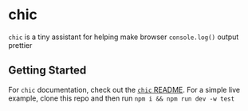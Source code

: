 # chic

`chic` is a tiny assistant for helping make browser `console.log()` output prettier

## Getting Started

For `chic` documentation, check out the [`chic` README](/chic/README.md). For a simple live example, clone this repo and then run `npm i && npm run dev -w test`
